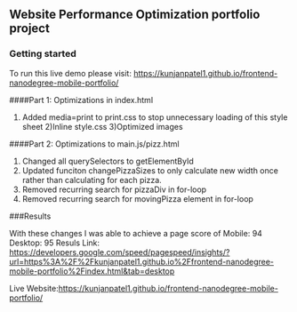 ## Website Performance Optimization portfolio project


### Getting started


To run this live demo please visit:
https://kunjanpatel1.github.io/frontend-nanodegree-mobile-portfolio/

####Part 1: Optimizations in index.html

1) Added media=print to print.css to stop unnecessary loading of this style sheet
2)Inline style.css
3)Optimized images



####Part 2: Optimizations to main.js/pizz.html

1) Changed all querySelectors to getElementById
2) Updated funciton changePizzaSizes to only calculate new width once rather than calculating for each pizza.
3) Removed recurring search for pizzaDiv in for-loop
4) Removed recurring search for movingPizza element in for-loop

###Results

  With these changes I was able to achieve a page score of
  Mobile: 94
  Desktop: 95
  Resuls Link: https://developers.google.com/speed/pagespeed/insights/?url=https%3A%2F%2Fkunjanpatel1.github.io%2Ffrontend-nanodegree-mobile-portfolio%2Findex.html&tab=desktop

  Live Website:https://kunjanpatel1.github.io/frontend-nanodegree-mobile-portfolio/
